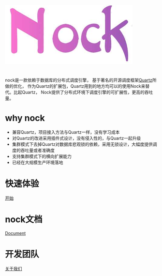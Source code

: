 ![Nock](https://github.com/half-half/Content/blob/master/nock/logo.jpg)
# 
nock是一款依赖于数据库的分布式调度引擎， 基于著名的开源调度框架[Quartz](https://github.com/quartz-scheduler/quartz)所做的优化， 
作为Quartz的扩展包，Quartz用到的地方均可以的使用Nock来替代。比起Quartz， Nock提供了分布式环境下调度引擎的可扩展性，更高的吞吐量。

# why nock
* 兼容Quartz，项目接入方法与Quartz一样，没有学习成本
* 对Quartz的改进采用插件式设计，没有侵入性的，与Quartz一起升级
* 集群模式下去掉Quartz对数据库悲观锁的依赖，采用无锁设计，大幅度提供调度的吞吐量或者准确度
* 支持集群模式下的横向扩展能力
* 已经在大规模生产环境落地

# 快速体验
[开始](https://github.com/half-half/nock/wiki/1%E3%80%81%E5%BF%AB%E9%80%9F%E5%BC%80%E5%A7%8B)

# nock文档
[Document](https://github.com/half-half/nock/wiki)

# 开发团队
[关于我们](https://github.com/half-half/nock/wiki/5%E3%80%81%E5%85%B3%E4%BA%8E%E6%88%91%E4%BB%AC)






